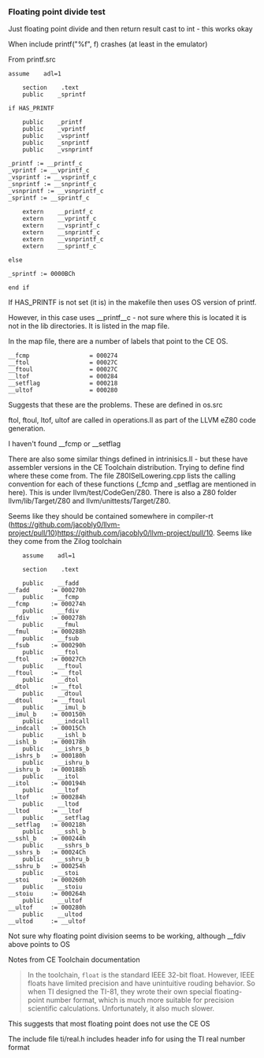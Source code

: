 ### Floating point divide test

Just floating point divide and then return result cast to int - this works okay

When include printf("%f", f) crashes (at least in the emulator)

From printf.src

```
assume    adl=1

    section    .text
    public    _sprintf

if HAS_PRINTF

    public    _printf
    public    _vprintf
    public    _vsprintf
    public    _snprintf
    public    _vsnprintf

_printf := __printf_c
_vprintf := __vprintf_c
_vsprintf := __vsprintf_c
_snprintf := __snprintf_c
_vsnprintf := __vsnprintf_c
_sprintf := __sprintf_c

    extern    __printf_c
    extern    __vprintf_c
    extern    __vsprintf_c
    extern    __snprintf_c
    extern    __vsnprintf_c
    extern    __sprintf_c

else

_sprintf := 0000BCh

end if
```

If HAS_PRINTF is not set (it is) in the makefile then uses OS version of printf.

However, in this case uses __printf__c - not sure where this is located it is not in the lib directories. It is listed in the map file.

In the map file, there are a number of labels that point to the CE OS.

```
__fcmp                 = 000274
__ftol                 = 00027C
__ftoul                = 00027C
__ltof                 = 000284
__setflag              = 000218
__ultof                = 000280
```

Suggests that these are the problems. These are defined in os.src

ftol, ftoul, ltof, ultof are called in operations.ll as part of the LLVM eZ80 code generation.

I haven't found __fcmp or __setflag

There are also some similar things defined in intrinisics.II - but these have assembler versions in the CE Toolchain distribution. Trying to define find where these come from. The file Z80ISelLowering.cpp lists the calling convention for each of these functions (_fcmp and _setflag are mentioned in here). This is under llvm/test/CodeGen/Z80. There is also a Z80 folder llvm/lib/Target/Z80 and llvm/unittests/Target/Z80.

Seems like they should be contained somewhere in compiler-rt (https://github.com/jacobly0/llvm-project/pull/10)https://github.com/jacobly0/llvm-project/pull/10. Seems like they come from the Zilog toolchain

```
    assume    adl=1

    section    .text

    public    __fadd
__fadd      := 000270h
    public    __fcmp
__fcmp      := 000274h
    public    __fdiv
__fdiv      := 000278h
    public    __fmul
__fmul      := 000288h
    public    __fsub
__fsub      := 000290h
    public    __ftol
__ftol      := 00027Ch
    public    __ftoul
__ftoul     := __ftol
    public    __dtol
__dtol      := __ftol
    public    __dtoul
__dtoul     := __ftoul
    public    __imul_b
__imul_b    := 000150h
    public    __indcall
__indcall   := 00015Ch
    public    __ishl_b
__ishl_b    := 000178h
    public    __ishrs_b
__ishrs_b   := 000180h
    public    __ishru_b
__ishru_b   := 000188h
    public    __itol
__itol      := 000194h
    public    __ltof
__ltof      := 000284h
    public    __ltod
__ltod      := __ltof
    public    __setflag
__setflag   := 000218h
    public    __sshl_b
__sshl_b    := 000244h
    public    __sshrs_b
__sshrs_b   := 00024Ch
    public    __sshru_b
__sshru_b   := 000254h
    public    __stoi
__stoi      := 000260h
    public    __stoiu
__stoiu     := 000264h
    public    __ultof
__ultof     := 000280h
    public    __ultod
__ultod     := __ultof
```

Not sure why floating point division seems to be working, although __fdiv above points to OS

Notes from CE Toolchain documentation

> In the toolchain, `float` is the standard IEEE 32-bit float. However, IEEE floats have limited precision and have unintuitive rouding behavior. So when TI designed the TI-81, they wrote their own special floating-point number format, which is much more suitable for precision scientific calculations. Unfortunately, it also much slower.

This suggests that most floating point does not use the CE OS 

The include file ti/real.h includes header info for using the TI real number format
